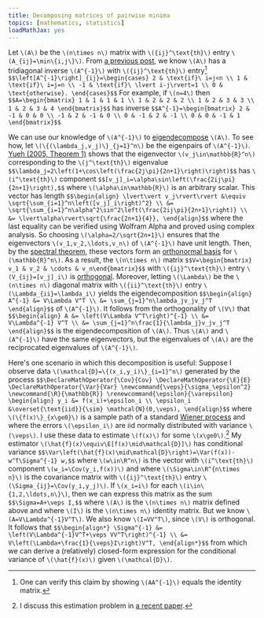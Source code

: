 ```yaml
---
title: Decomposing matrices of pairwise minima
topics: [mathematics, statistics]
loadMathJax: yes
---
```


Let `\(A\)` be the `\(n\times n\)` matrix with `\({ij}^\text{th}\)` entry `\(A_{ij}=\min\{i,j\}\)`.
From [a previous post](/blog/inverting-matrices-pairwise-minima/), we know `\(A\)` has a tridiagonal inverse `\(A^{-1}\)` with `\({ij}^\text{th}\)` entry[^verify]
`$$\left[A^{-1}\right]_{ij}=\begin{cases}
2 & \text{if}\ i=j<n \\
1 & \text{if}\ i=j=n \\
-1 & \text{if}\ \lvert i-j\rvert=1 \\
0 & \text{otherwise}.
\end{cases}$$`
For example, if `\(n=4\)` then
`$$A=\begin{bmatrix}
1 & 1 & 1 & 1 \\
1 & 2 & 2 & 2 \\
1 & 2 & 3 & 3 \\
1 & 2 & 3 & 4
\end{bmatrix}$$`
has inverse
`$$A^{-1}=\begin{bmatrix}
2 & -1 & 0 & 0 \\
-1 & 2 & -1 & 0 \\
0 & -1 & 2 & -1 \\
0 & 0 & -1 & 1
\end{bmatrix}$$`

[^verify]: One can verify this claim by showing `\(AA^{-1}\)` equals the identity matrix.

We can use our knowledge of `\(A^{-1}\)` to [eigendecompose](https://en.wikipedia.org/wiki/Eigendecomposition_of_a_matrix) `\(A\)`.
To see how, let `\(\{(\lambda_j,v_j)\}_{j=1}^n\)` be the eigenpairs of `\(A^{-1}\)`.
[Yueh (2005, Theorem 1)](https://scholar.google.com/scholar?cluster=3799141027630354794) shows that the eigenvector `\(v_j\in\mathbb{R}^n\)` corresponding to the `\(j^\text{th}\)` eigenvalue
`$$\lambda_j=2\left(1+\cos\left(\frac{2j\pi}{2n+1}\right)\right)$$`
has `\(i^\text{th}\)` component
`$$[v_j]_i=\alpha\sin\left(\frac{2ij\pi}{2n+1}\right),$$`
where `\(\alpha\in\mathbb{R}\)` is an arbitrary scalar.
This vector has length
`$$\begin{align}
\lvert\vert v_j\rvert\rvert
&\equiv \sqrt{\sum_{i=1}^n\left([v_j]_i\right)^2} \\
&= \sqrt{\sum_{i=1}^n\alpha^2\sin^2\left(\frac{2ij\pi}{2n+1}\right)} \\
&= \lvert\alpha\rvert\sqrt{\frac{2n+1}{4}},
\end{align}$$`
where the last equality can be verified using Wolfram Alpha and proved using complex analysis.
So choosing `\(\alpha=2/\sqrt{2n+1}\)` ensures that the eigenvectors `\(v_1,v_2,\ldots,v_n\)` of `\(A^{-1}\)` have unit length.
Then, by the [spectral theorem](https://en.wikipedia.org/wiki/Spectral_theorem), these vectors form an [orthonormal basis](https://en.wikipedia.org/wiki/Orthonormal_basis) for `\(\mathbb{R}^n\)`.
As a result, the `\(n\times n\)` matrix
`$$V=\begin{bmatrix} v_1 & v_2 & \cdots & v_n\end{bmatrix}$$`
with `\({ij}^\text{th}\)` entry `\(V_{ij}=[v_j]_i\)` is [orthogonal](https://en.wikipedia.org/wiki/Orthogonal_matrix).
Moreover, letting `\(\Lambda\)` be the `\(n\times n\)` diagonal matrix with `\({ii}^\text{th}\)` entry `\(\Lambda_{ii}=\lambda_i\)` yields the eigendecomposition
`$$\begin{align}
A^{-1}
&= V\Lambda V^T \\
&= \sum_{j=1}^n\lambda_jv_jv_j^T
\end{align}$$`
of `\(A^{-1}\)`.
It follows from the orthogonality of `\(V\)` that
`$$\begin{align}
A
&= \left(V\Lambda V^T\right)^{-1} \\
&= V\Lambda^{-1} V^T \\
&= \sum_{j=1}^n\frac{1}{\lambda_j}v_jv_j^T
\end{align}$$`
is the eigendecomposition of `\(A\)`.
Thus `\(A\)` and `\(A^{-1}\)` have the same eigenvectors, but the eigenvalues of `\(A\)` are the reciprocated eigenvalues of `\(A^{-1}\)`.

Here's one scenario in which this decomposition is useful:
Suppose I observe data `\(\mathcal{D}=\{(x_i,y_i)\}_{i=1}^n\)` generated by the process
`$$\DeclareMathOperator{\Cov}{Cov}
\DeclareMathOperator{\E}{E}
\DeclareMathOperator{\Var}{Var}
\newcommand{\veps}{\sigma_\epsilon^2}
\newcommand{\R}{\mathbb{R}}
\renewcommand{\epsilon}{\varepsilon}
\begin{align}
y_i
&= f(x_i)+\epsilon_i \\
\epsilon_i
&\overset{\text{iid}}{\sim} \mathcal{N}(0,\veps),
\end{align}$$`
where `\(\{f(x)\}_{x\ge0}\)` is a sample path of a standard [Wiener process](/blog/simulating-wiener-ornstein-uhlenbeck-processes/) and where the errors `\(\epsilon_i\)` are iid normally distributed with variance `\(\veps\)`.
I use these data to estimate `\(f(x)\)` for some `\(x\ge0\)`.[^noisy-gm]
My estimator `\(\hat{f}(x)\equiv\E[f(x)\mid\mathcal{D}]\)` has conditional variance
`$$\Var\left(\hat{f}(x)\mid\mathcal{D}\right)=\Var(f(x))-w^T\Sigma^{-1} w,$$`
where `\(w\in\R^n\)` is the vector with `\(i^\text{th}\)` component `\(w_i=\Cov(y_i,f(x))\)` and where `\(\Sigma\in\R^{n\times n}\)` is the covariance matrix with `\({ij}^\text{th}\)` entry `\(\Sigma_{ij}=\Cov(y_i,y_j)\)`.
If `\(x_i=i\)` for each `\(i\in\{1,2,\ldots,n\}\)`, then we can express this matrix as the sum
`$$\Sigma=A+\veps I,$$`
where `\(A\)` is the `\(n\times n\)` matrix defined above and where `\(I\)` is the `\(n\times n\)` identity matrix.
But we know `\(A=V\Lambda^{-1}V^T\)`.
We also know `\(I=VV^T\)`, since `\(V\)` is orthogonal.
It follows that
`$$\begin{align*}
\Sigma^{-1}
&= \left(V\Lambda^{-1}V^T+\veps VV^T\right)^{-1} \\
&= V\left(\Lambda+\frac{1}{\veps}I\right)V^T,
\end{align*}$$`
from which we can derive a (relatively) closed-form expression for the conditional variance of `\(\hat{f}(x)\)` given `\(\mathcal{D}\)`.

[^noisy-gm]: I discuss this estimation problem in [a recent paper](https://arxiv.org/abs/2404.00784).
